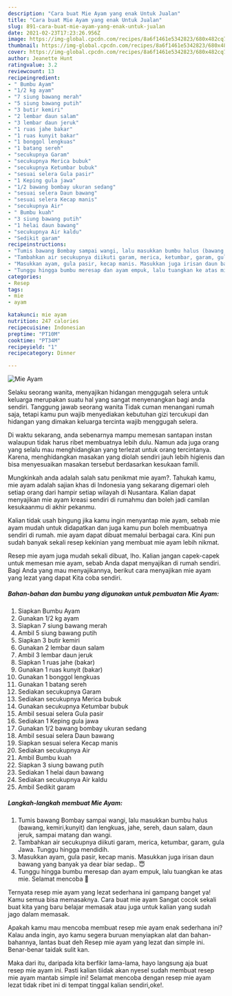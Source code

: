 ```yaml
---
description: "Cara buat Mie Ayam yang enak Untuk Jualan"
title: "Cara buat Mie Ayam yang enak Untuk Jualan"
slug: 891-cara-buat-mie-ayam-yang-enak-untuk-jualan
date: 2021-02-23T17:23:26.956Z
image: https://img-global.cpcdn.com/recipes/8a6f1461e5342823/680x482cq70/mie-ayam-foto-resep-utama.jpg
thumbnail: https://img-global.cpcdn.com/recipes/8a6f1461e5342823/680x482cq70/mie-ayam-foto-resep-utama.jpg
cover: https://img-global.cpcdn.com/recipes/8a6f1461e5342823/680x482cq70/mie-ayam-foto-resep-utama.jpg
author: Jeanette Hunt
ratingvalue: 3.2
reviewcount: 13
recipeingredient:
- " Bumbu Ayam"
- "1/2 kg ayam"
- "7 siung bawang merah"
- "5 siung bawang putih"
- "3 butir kemiri"
- "2 lembar daun salam"
- "3 lembar daun jeruk"
- "1 ruas jahe bakar"
- "1 ruas kunyit bakar"
- "1 bonggol lengkuas"
- "1 batang sereh"
- "secukupnya Garam"
- "secukupnya Merica bubuk"
- "secukupnya Ketumbar bubuk"
- "sesuai selera Gula pasir"
- "1 Keping gula jawa"
- "1/2 bawang bombay ukuran sedang"
- "sesuai selera Daun bawang"
- "sesuai selera Kecap manis"
- "secukupnya Air"
- " Bumbu kuah"
- "3 siung bawang putih"
- "1 helai daun bawang"
- "secukupnya Air kaldu"
- "Sedikit garam"
recipeinstructions:
- "Tumis bawang Bombay sampai wangi, lalu masukkan bumbu halus (bawang, kemiri,kunyit) dan lengkuas, jahe, sereh, daun salam, daun jeruk, sampai matang dan wangi."
- "Tambahkan air secukupnya diikuti garam, merica, ketumbar, garam, gula Jawa. Tunggu hingga mendidih."
- "Masukkan ayam, gula pasir, kecap manis. Masukkan juga irisan daun bawang yang banyak ya dear biar sedap.. 😇"
- "Tunggu hingga bumbu meresap dan ayam empuk, lalu tuangkan ke atas mie. Selamat mencoba 🥰"
categories:
- Resep
tags:
- mie
- ayam

katakunci: mie ayam 
nutrition: 247 calories
recipecuisine: Indonesian
preptime: "PT10M"
cooktime: "PT34M"
recipeyield: "1"
recipecategory: Dinner

---
```



![Mie Ayam](https://img-global.cpcdn.com/recipes/8a6f1461e5342823/680x482cq70/mie-ayam-foto-resep-utama.jpg)

Selaku seorang wanita, menyajikan hidangan menggugah selera untuk keluarga merupakan suatu hal yang sangat menyenangkan bagi anda sendiri. Tanggung jawab seorang  wanita Tidak cuman menangani rumah saja, tetapi kamu pun wajib menyediakan kebutuhan gizi tercukupi dan hidangan yang dimakan keluarga tercinta wajib menggugah selera.

Di waktu  sekarang, anda sebenarnya mampu memesan santapan instan walaupun tidak harus ribet membuatnya lebih dulu. Namun ada juga orang yang selalu mau menghidangkan yang terlezat untuk orang tercintanya. Karena, menghidangkan masakan yang diolah sendiri jauh lebih higienis dan bisa menyesuaikan masakan tersebut berdasarkan kesukaan famili. 



Mungkinkah anda adalah salah satu penikmat mie ayam?. Tahukah kamu, mie ayam adalah sajian khas di Indonesia yang sekarang digemari oleh setiap orang dari hampir setiap wilayah di Nusantara. Kalian dapat menyajikan mie ayam kreasi sendiri di rumahmu dan boleh jadi camilan kesukaanmu di akhir pekanmu.

Kalian tidak usah bingung jika kamu ingin menyantap mie ayam, sebab mie ayam mudah untuk didapatkan dan juga kamu pun boleh membuatnya sendiri di rumah. mie ayam dapat dibuat memalui berbagai cara. Kini pun sudah banyak sekali resep kekinian yang membuat mie ayam lebih nikmat.

Resep mie ayam juga mudah sekali dibuat, lho. Kalian jangan capek-capek untuk memesan mie ayam, sebab Anda dapat menyajikan di rumah sendiri. Bagi Anda yang mau menyajikannya, berikut cara menyajikan mie ayam yang lezat yang dapat Kita coba sendiri.

<!--inarticleads1-->

##### Bahan-bahan dan bumbu yang digunakan untuk pembuatan Mie Ayam:

1. Siapkan  Bumbu Ayam
1. Gunakan 1/2 kg ayam
1. Siapkan 7 siung bawang merah
1. Ambil 5 siung bawang putih
1. Siapkan 3 butir kemiri
1. Gunakan 2 lembar daun salam
1. Ambil 3 lembar daun jeruk
1. Siapkan 1 ruas jahe (bakar)
1. Gunakan 1 ruas kunyit (bakar)
1. Gunakan 1 bonggol lengkuas
1. Gunakan 1 batang sereh
1. Sediakan secukupnya Garam
1. Sediakan secukupnya Merica bubuk
1. Gunakan secukupnya Ketumbar bubuk
1. Ambil sesuai selera Gula pasir
1. Sediakan 1 Keping gula jawa
1. Gunakan 1/2 bawang bombay ukuran sedang
1. Ambil sesuai selera Daun bawang
1. Siapkan sesuai selera Kecap manis
1. Sediakan secukupnya Air
1. Ambil  Bumbu kuah
1. Siapkan 3 siung bawang putih
1. Sediakan 1 helai daun bawang
1. Sediakan secukupnya Air kaldu
1. Ambil Sedikit garam




<!--inarticleads2-->

##### Langkah-langkah membuat Mie Ayam:

1. Tumis bawang Bombay sampai wangi, lalu masukkan bumbu halus (bawang, kemiri,kunyit) dan lengkuas, jahe, sereh, daun salam, daun jeruk, sampai matang dan wangi.
1. Tambahkan air secukupnya diikuti garam, merica, ketumbar, garam, gula Jawa. Tunggu hingga mendidih.
1. Masukkan ayam, gula pasir, kecap manis. Masukkan juga irisan daun bawang yang banyak ya dear biar sedap.. 😇
1. Tunggu hingga bumbu meresap dan ayam empuk, lalu tuangkan ke atas mie. Selamat mencoba 🥰




Ternyata resep mie ayam yang lezat sederhana ini gampang banget ya! Kamu semua bisa memasaknya. Cara buat mie ayam Sangat cocok sekali buat kita yang baru belajar memasak atau juga untuk kalian yang sudah jago dalam memasak.

Apakah kamu mau mencoba membuat resep mie ayam enak sederhana ini? Kalau anda ingin, ayo kamu segera buruan menyiapkan alat dan bahan-bahannya, lantas buat deh Resep mie ayam yang lezat dan simple ini. Benar-benar taidak sulit kan. 

Maka dari itu, daripada kita berfikir lama-lama, hayo langsung aja buat resep mie ayam ini. Pasti kalian tiidak akan nyesel sudah membuat resep mie ayam mantab simple ini! Selamat mencoba dengan resep mie ayam lezat tidak ribet ini di tempat tinggal kalian sendiri,oke!.

